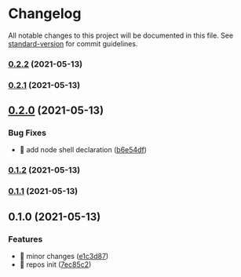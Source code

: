 # Changelog

All notable changes to this project will be documented in this file. See [standard-version](https://github.com/conventional-changelog/standard-version) for commit guidelines.

### [0.2.2](https://github.com/wqcstrong/boilerplate/compare/v0.2.1...v0.2.2) (2021-05-13)

### [0.2.1](https://github.com/wqcstrong/boilerplate/compare/v0.2.0...v0.2.1) (2021-05-13)

## [0.2.0](https://github.com/wqcstrong/boilerplate/compare/v0.1.2...v0.2.0) (2021-05-13)

### Bug Fixes

- 🐛 add node shell declaration ([b6e54df](https://github.com/wqcstrong/boilerplate/commit/b6e54df8d2f0c56ab041dd9c53c9f64238dbca12))

### [0.1.2](https://github.com/wqcstrong/boilerplate/compare/v0.1.1...v0.1.2) (2021-05-13)

### [0.1.1](https://github.com/wqcstrong/boilerplate/compare/v0.1.0...v0.1.1) (2021-05-13)

## 0.1.0 (2021-05-13)

### Features

- 🎸 minor changes ([e1c3d87](https://github.com/wqcstrong/boilerplate/commit/e1c3d87435ac4190b7ff58ad788e1e4abbf89d85))
- 🎸 repos init ([7ec85c2](https://github.com/wqcstrong/boilerplate/commit/7ec85c28af00f4ea0c891fb3706eea84c7bf36bd))
